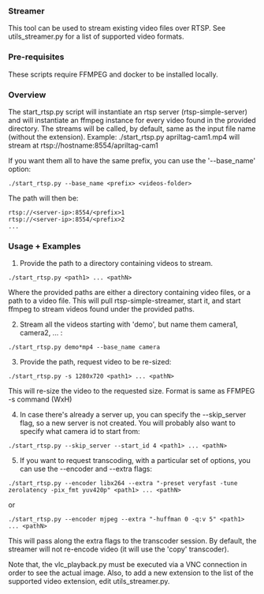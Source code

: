 
### Streamer

This tool can be used to stream existing video files over RTSP. See utils_streamer.py for a list of supported video formats.

### Pre-requisites

These scripts require FFMPEG and docker to be installed locally.

### Overview

The start_rtsp.py script will instantiate an rtsp server (rtsp-simple-server) and will instantiate an ffmpeg instance for every video found in the provided directory.
The streams will be called, by default, same as the input file name (without the extension).
Example: ./start_rtsp.py apriltag-cam1.mp4 will stream at rtsp://hostname:8554/apriltag-cam1

If you want them all to have the same prefix, you can use the '--base_name' option:

```
./start_rtsp.py --base_name <prefix> <videos-folder>
```

The path will then be:

```
rtsp://<server-ip>:8554/<prefix>1
rtsp://<server-ip>:8554/<prefix>2
...
```


### Usage + Examples

1. Provide the path to a directory containing videos to stream.
```
./start_rtsp.py <path1> ... <pathN>
```
Where the provided paths are either a directory containing video files, or a path to a video file.
This will pull rtsp-simple-streamer, start it, and start ffmpeg to stream videos found under the provided paths.


2. Stream all the videos starting with 'demo', but name them camera1, camera2, ... :
```
./start_rtsp.py demo*mp4 --base_name camera
```

3. Provide the path, request video to be re-sized:
```
./start_rtsp.py -s 1280x720 <path1> ... <pathN>
```
This will re-size the video to the requested size. Format is same as FFMPEG -s command (WxH)

4. In case there's already a server up, you can specify the --skip_server flag, so a new server is not created.
You will probably also want to specify what camera id to start from:

```
./start_rtsp.py --skip_server --start_id 4 <path1> ... <pathN>
```

5. If you want to request transcoding, with a particular set of options, you can use the --encoder and --extra flags:
```
./start_rtsp.py --encoder libx264 --extra "-preset veryfast -tune zerolatency -pix_fmt yuv420p" <path1> ... <pathN>
```

or

```
./start_rtsp.py --encoder mjpeg --extra "-huffman 0 -q:v 5" <path1> ... <pathN>
```



This will pass along the extra flags to the transcoder session.
By default, the streamer will not re-encode video (it will use the 'copy' transcoder).

Note that, the vlc_playback.py must be executed via a VNC connection in order to see the actual image.
Also, to add a new extension to the list of the supported video extension, edit utils_streamer.py.

